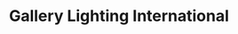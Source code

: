 ---
title: "Gallery Lighting International"
url: /manila/gallery-lighting-international/
shop: Lampen
---
